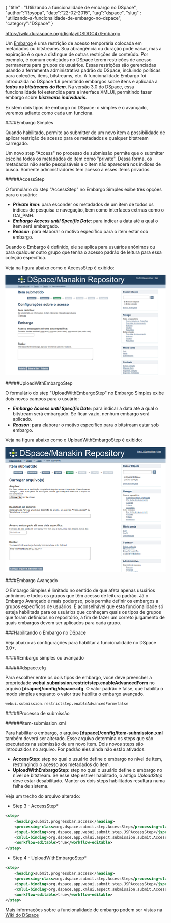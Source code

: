 {
"title" : "Utilizando a funcionalidade de embargo no DSpace",
"author":"Royopa",
"date":"22-02-2015",
"tag":"dspace",
"slug" : "utilizando-a-funcionalidade-de-embargo-no-dspace",
"category":"DSpace"
}

https://wiki.duraspace.org/display/DSDOC4x/Embargo

Um [Embargo][1] é uma restrição de acesso temporária colocada em metadados ou bitstreams. Sua abrangência ou duração pode variar, mas a expiração é o que a distingue de outras restrições de conteúdo. Por exemplo, é comum conteúdos no DSpace terem restrições de acesso permanente para grupos de usuários. Essas restrições são gerenciadas usando a ferramenta administrativa padrão do DSpace, incluindo políticas para coleções, itens, bitstreams, etc. 
A funcionalidade Embargo foi introduzida no DSpace 1.6 permitindo embargos sobre itens e aplicada a ***todos os bitstreams do item***. Na versão 3.0 do DSpace, essa funcionalidade foi estendida para a interface XMLUI, permitindo fazer embargo sobre ***bistreams individuais***.

Existem dois tipos de embargo no DSpace: o simples e o avançado, veremos adiante como cada um funciona.

####Embargo Simples

Quando habilitado, permite ao submitter de um novo item a possibilidade de aplicar restrição de acesso para os metadados e qualquer bitstream carregado.

Um novo step "Access" no processo de submissão permite que o submitter escolha todos os metadados do item como "private". Dessa forma, os metadados não serão pesquisáveis e o item não aparecerá nos índices de busca. Somente administradores tem acesso a esses items privados.

#####AccessStep

O formulário do step "AccessStep" no Embargo Simples exibe três opções para o usuário:

 - ***Private item***: para esconder os metadados de um item de todos os índices de pesquisa e navegação, bem como interfaces extrnas como o OAI_PMH.
 - ***Embargo Access until Specific Date***: para indicar a data até a qual o item será embargado.
 - ***Reason***: para elaborar o motivo específico para o item estar sob embargo.

Quando o Embargo é definido, ele se aplica para usuários anônimos ou para qualquer outro grupo que tenha o acesso padrão de leitura para essa coleção específica.

Veja na figura abaixo como o AccessStep é exibido:

![](./images/embargo-simples.png)

#####UploadWithEmbargoStep

O formulário do step "UploadWithEmbargoStep" no Embargo Simples exibe dois novos campos para o usuário:

 - ***Embargo Access until Specific Date***: para indicar a data até a qual o bitstream será embargado. Se ficar vazio, nenhum embargo será aplicado.
 - ***Reason***: para elaborar o motivo específico para o bitstream estar sob embargo.

Veja na figura abaixo como o UploadWithEmbargoStep é exibido:

![](./images/embargo-simples-UploadWithEmbargoStep.png)

####Embargo Avançado

O Embargo Simples é limitado no sentido de que afeta apenas usuários anônimos e todos os grupos que têm acesso de leitura padrão.  Já o Embargo Avançado é mais poderoso, pois permite definir os embargos a grupos específicos de usuários. É aconselhável que esta funcionalidade só esteja habilitada para os usuários que conheçam quais os tipos de grupos que foram definidos no repositório, a fim de fazer um correto julgamento de quais embargos devem ser aplicados para cada grupo. 

###Habilitando o Embargo no DSpace

Veja abaixo as configurações para habilitar a funcionalidade no DSpace 3.0+.

#####Embargo simples ou avançado

######dspace.cfg

Para escolher entre os dois tipos de embargo, você deve preencher a propriedade **webui.submission.restrictstep.enableAdvancedForm** no arquivo **[dsapce]/config/dspace.cfg**. O valor padrão é false, que habilita o modo simples enquanto o valor true habilita o embargo avançado.

    webui.submission.restrictstep.enableAdvancedForm=false

#####Processo de submissão

######item-submission.xml

Para habilitar o embargo, o arquivo **[dspace]/config/item-submission.xml** também deverá ser alterado. Esse arquivo determina os steps que são executados na submissão de um novo item.
Dois novos steps são introduzidos no arquivo. Por padrão eles ainda não estão ativados:

 - **AccessStep**: step no qual o usuário define o embargo no nível de item, restringindo o acesso aos metadados do item.
 - **UploadWithEmbargoStep**: step no qual o usuário define o embargo no nível de bitstream. Se esse step estiver habilitado, o antigo *UploadStep* deve estar desabilitado. Manter os dois steps habilitados resultará numa falha de sistema.

Veja um trecho do arquivo alterado:

* Step 3 - AccessStep*
```xml
<step>
    <heading>submit.progressbar.access</heading>
    <processing-class>org.dspace.submit.step.AccessStep</processing-class>
    <jspui-binding>org.dspace.app.webui.submit.step.JSPAccessStep</jspui-binding>
    <xmlui-binding>org.dspace.app.xmlui.aspect.submission.submit.AccessStep</xmlui-binding>
    <workflow-editable>true</workflow-editable>
</step>
```

* Step 4 - UploadWithEmbargoStep*
```xml
<step>
    <heading>submit.progressbar.access</heading>
    <processing-class>org.dspace.submit.step.AccessStep</processing-class>
    <jspui-binding>org.dspace.app.webui.submit.step.JSPAccessStep</jspui-binding>
    <xmlui-binding>org.dspace.app.xmlui.aspect.submission.submit.AccessStep</xmlui-binding>
    <workflow-editable>true</workflow-editable>
</step>
```

Mais informações sobre a funcionalidade de embargo podem ser vistas na [Wiki do DSpace][1]

[1]: https://wiki.duraspace.org/display/DSDOC5x/Embargo
